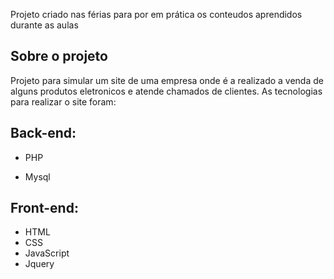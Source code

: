 
Projeto criado nas férias para por em prática os conteudos aprendidos durante as aulas

## Sobre o projeto
Projeto para simular um site de uma empresa onde é a realizado a venda de alguns produtos eletronicos e atende chamados de clientes.
As tecnologias para realizar o site foram:

## Back-end:
- PHP

- Mysql

## Front-end:
- HTML
- CSS
- JavaScript
- Jquery

